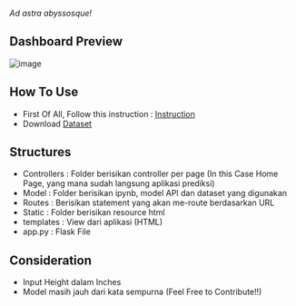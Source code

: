 <em>Ad astra abyssosque!</em>

## Dashboard Preview

![image](https://user-images.githubusercontent.com/63080447/162610895-7a8e0d75-8991-41f1-b6bd-5c35234dee3a.png)


## How To Use
- First Of All, Follow this instruction : [Instruction](https://github.com/rasyidev/aim-technical/tree/main/M7S1)
- Download [Dataset](https://ptorbitventurainodnesia-my.sharepoint.com/:x:/g/personal/billy_orbitfutureacademy_sch_id/EewGt_OgYeFNpv1b49IH--UBCc2OgMyecv2MNFiQQKB95g?e=1cNcGp)

## Structures
- Controllers : Folder berisikan controller per page (In this Case Home Page, yang mana sudah langsung aplikasi prediksi)
- Model : Folder berisikan ipynb, model API dan dataset yang digunakan
- Routes : Berisikan statement yang akan me-route berdasarkan URL
- Static : Folder berisikan resource html
- templates : View dari aplikasi (HTML)
- app.py : Flask File

## Consideration
- Input Height dalam Inches
- Model masih jauh dari kata sempurna (Feel Free to Contribute!!)
